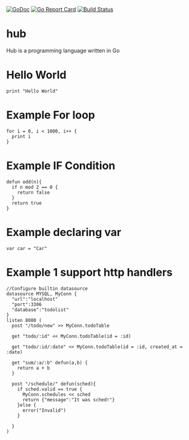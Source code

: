 [![GoDoc](https://godoc.org/github.com/PMoneda/hub?status.svg)](https://godoc.org/github.com/PMoneda/hub)
[![Go Report Card](https://goreportcard.com/badge/github.com/PMoneda/hub)](https://goreportcard.com/report/github.com/PMoneda/hub)
[![Build Status](https://travis-ci.org/PMoneda/hub.svg?branch=master)](https://travis-ci.org/PMoneda/hub)

# hub

Hub is a programming language written in Go


# Hello World

```
print "Hello World"
```

# Example For loop

```
for i = 0, i < 1000, i++ {
  print i
}
```

# Example IF Condition

```
defun odd(n){
  if n mod 2 == 0 {
    return false
  }
  return true
}
```

# Example declaring var
```
var car = "Car"
```

# Example 1  support http handlers
```
//Configure builtin datasource
datasource MYSQL, MyConn {
  "url":"localhost"
  "port":3306
  "database":"todolist"
}
listen 8080 (
  post "/todo/new" >> MyConn.todoTable
  
  get "todo/:id" << MyConn.todoTable(id = :id)
  
  get "todo/:id/:date" << MyConn.todoTable(id = :id, created_at = :date)

  get "sum/:a/:b" defun(a,b) {
    return a + b
  }
  
  post "/schedule/" defun(sched){
    if sched.valid == true {
      MyConn.schedules << sched
      return {"message":"It was sched!"}
    }else {
      error("Invalid")
    }
    
  }
)
```

